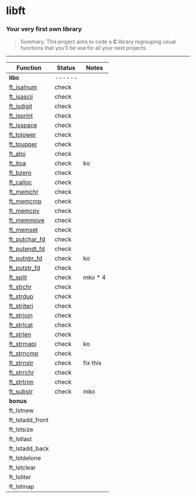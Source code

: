 # libft

### Your very first own library

>Summary: This project aims to code a **C** library regrouping usual functions that you'll be use for all your next projects.

---

| Function      | Status    | Notes		|
|---------------|-----------|-----------|
| **libc**    | ------	|
| [ft_isalnum](https://github.com/TeriyakisaurusRex/42School/blob/master/libft/srcs/ft_isalnum.c)       | check     |
| [ft_isascii](https://github.com/TeriyakisaurusRex/42School/blob/master/libft/srcs/ft_isascii.c)       | check     |
| [ft_isdigit](https://github.com/TeriyakisaurusRex/42School/blob/master/libft/srcs/ft_isdigit.c)       | check     |
| [ft_isprint](https://github.com/TeriyakisaurusRex/42School/blob/master/libft/srcs/ft_isprint.c)       | check     |
| [ft_isspace](https://github.com/TeriyakisaurusRex/42School/blob/master/libft/srcs/ft_isspace.c)       | check     |
| [ft_tolower](https://github.com/TeriyakisaurusRex/42School/blob/master/libft/srcs/ft_tolower.c)       | check     |
| [ft_toupper](https://github.com/TeriyakisaurusRex/42School/blob/master/libft/srcs/ft_toupper.c)       | check     |
| [ft_atoi](https://github.com/TeriyakisaurusRex/42School/blob/master/libft/srcs/ft_atoi.c)             | check     | 
| [ft_itoa](https://github.com/TeriyakisaurusRex/42School/blob/master/libft/srcs/ft_itoa.c)             | check     | ko
| [ft_bzero](https://github.com/TeriyakisaurusRex/42School/blob/master/libft/srcs/ft_bzero.c)           | check     |
| [ft_calloc](https://github.com/TeriyakisaurusRex/42School/blob/master/libft/srcs/ft_calloc.c)         | check     |
| [ft_memchr](https://github.com/TeriyakisaurusRex/42School/blob/master/libft/srcs/ft_memchr.c)         | check     |
| [ft_memcmp](https://github.com/TeriyakisaurusRex/42School/blob/master/libft/srcs/ft_memcmp.c)         | check     |
| [ft_memcpy](https://github.com/TeriyakisaurusRex/42School/blob/master/libft/srcs/ft_memcpy.c)         | check     |
| [ft_memmove](https://github.com/TeriyakisaurusRex/42School/blob/master/libft/srcs/ft_memmove.c)       | check     |
| [ft_memset](https://github.com/TeriyakisaurusRex/42School/blob/master/libft/srcs/ft_memset.c)         | check     |
| [ft_putchar_fd](https://github.com/TeriyakisaurusRex/42School/blob/master/libft/srcs/ft_putchar_fd.c) | check     |
| [ft_putendl_fd](https://github.com/TeriyakisaurusRex/42School/blob/master/libft/srcs/ft_putendl_fd.c) | check     |
| [ft_putnbr_fd](https://github.com/TeriyakisaurusRex/42School/blob/master/libft/srcs/ft_putnbr_fd.c)   | check     | ko
| [ft_putstr_fd](https://github.com/TeriyakisaurusRex/42School/blob/master/libft/srcs/ft_putstr_fd.c)   | check     |
| [ft_split](https://github.com/TeriyakisaurusRex/42School/blob/master/libft/srcs/ft_split.c)           | check     | mko * 4
| [ft_strchr](https://github.com/TeriyakisaurusRex/42School/blob/master/libft/srcs/ft_strchr.c)         | check     | 
| [ft_strdup](https://github.com/TeriyakisaurusRex/42School/blob/master/libft/srcs/ft_strdup.c)         | check     |
| [ft_striteri](https://github.com/TeriyakisaurusRex/42School/blob/master/libft/srcs/ft_striteri.c)     | check     | 
| [ft_strjoin](https://github.com/TeriyakisaurusRex/42School/blob/master/libft/srcs/ft_strjoin.c)       | check     |
| [ft_strlcat](https://github.com/TeriyakisaurusRex/42School/blob/master/libft/srcs/ft_strlcat.c)       | check     |
| [ft_strlen](https://github.com/TeriyakisaurusRex/42School/blob/master/libft/srcs/ft_strlen.c)         | check     |
| [ft_strmapi](https://github.com/TeriyakisaurusRex/42School/blob/master/libft/srcs/ft_strmapi.c)       | check     | ko
| [ft_strncmp](https://github.com/TeriyakisaurusRex/42School/blob/master/libft/srcs/ft_strncmp.c)       | check     |
| [ft_strnstr](https://github.com/TeriyakisaurusRex/42School/blob/master/libft/srcs/ft_strnstr.c)       | check     | fix this
| [ft_strrchr](https://github.com/TeriyakisaurusRex/42School/blob/master/libft/srcs/ft_strrchr.c)       | check     |
| [ft_strtrim](https://github.com/TeriyakisaurusRex/42School/blob/master/libft/srcs/ft_strtrim.c)       | check     |
| [ft_substr](https://github.com/TeriyakisaurusRex/42School/blob/master/libft/srcs/ft_substr.c)         | check     | mko
| **bonus**     |
| ft_lstnew       | 
| ft_lstadd_front |
| ft_lstsize      |
| ft_lstlast      |
| ft_lstadd_back  |
| ft_lstdelone    |
| ft_lstclear     |
| ft_lstiter      |
| ft_lstmap       |
